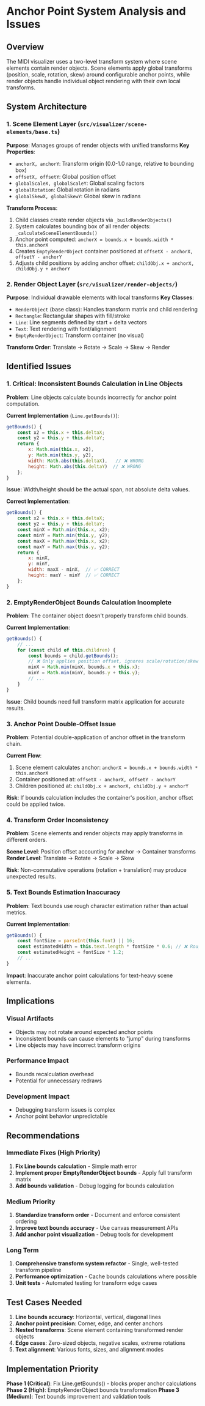# Anchor Point System Analysis and Issues

## Overview

The MIDI visualizer uses a two-level transform system where scene elements contain render objects. Scene elements apply global transforms (position, scale, rotation, skew) around configurable anchor points, while render objects handle individual object rendering with their own local transforms.

## System Architecture

### 1. Scene Element Layer (`src/visualizer/scene-elements/base.ts`)

**Purpose**: Manages groups of render objects with unified transforms
**Key Properties**:
- `anchorX, anchorY`: Transform origin (0.0-1.0 range, relative to bounding box)
- `offsetX, offsetY`: Global position offset
- `globalScaleX, globalScaleY`: Global scaling factors
- `globalRotation`: Global rotation in radians
- `globalSkewX, globalSkewY`: Global skew in radians

**Transform Process**:
1. Child classes create render objects via `_buildRenderObjects()`
2. System calculates bounding box of all render objects: `_calculateSceneElementBounds()`
3. Anchor point computed: `anchorX = bounds.x + bounds.width * this.anchorX`
4. Creates `EmptyRenderObject` container positioned at `offsetX - anchorX, offsetY - anchorY`
5. Adjusts child positions by adding anchor offset: `childObj.x + anchorX, childObj.y + anchorY`

### 2. Render Object Layer (`src/visualizer/render-objects/`)

**Purpose**: Individual drawable elements with local transforms
**Key Classes**:
- `RenderObject` (base class): Handles transform matrix and child rendering
- `Rectangle`: Rectangular shapes with fill/stroke
- `Line`: Line segments defined by start + delta vectors
- `Text`: Text rendering with font/alignment
- `EmptyRenderObject`: Transform container (no visual)

**Transform Order**: Translate → Rotate → Scale → Skew → Render

## Identified Issues

### 1. **Critical: Inconsistent Bounds Calculation in Line Objects**

**Problem**: Line objects calculate bounds incorrectly for anchor point computation.

**Current Implementation** (`Line.getBounds()`):
```javascript
getBounds() {
    const x2 = this.x + this.deltaX;
    const y2 = this.y + this.deltaY;
    return {
        x: Math.min(this.x, x2),
        y: Math.min(this.y, y2),
        width: Math.abs(this.deltaX),   // ❌ WRONG
        height: Math.abs(this.deltaY)  // ❌ WRONG
    };
}
```

**Issue**: Width/height should be the actual span, not absolute delta values.

**Correct Implementation**:
```javascript
getBounds() {
    const x2 = this.x + this.deltaX;
    const y2 = this.y + this.deltaY;
    const minX = Math.min(this.x, x2);
    const minY = Math.min(this.y, y2);
    const maxX = Math.max(this.x, x2);
    const maxY = Math.max(this.y, y2);
    return {
        x: minX,
        y: minY,
        width: maxX - minX,  // ✅ CORRECT
        height: maxY - minY  // ✅ CORRECT
    };
}
```

### 2. **EmptyRenderObject Bounds Calculation Incomplete**

**Problem**: The container object doesn't properly transform child bounds.

**Current Implementation**:
```javascript
getBounds() {
    // ...
    for (const child of this.children) {
        const bounds = child.getBounds();
        // ❌ Only applies position offset, ignores scale/rotation/skew
        minX = Math.min(minX, bounds.x + this.x);
        minY = Math.min(minY, bounds.y + this.y);
        // ...
    }
}
```

**Issue**: Child bounds need full transform matrix application for accurate results.

### 3. **Anchor Point Double-Offset Issue**

**Problem**: Potential double-application of anchor offset in the transform chain.

**Current Flow**:
1. Scene element calculates anchor: `anchorX = bounds.x + bounds.width * this.anchorX`
2. Container positioned at: `offsetX - anchorX, offsetY - anchorY`
3. Children positioned at: `childObj.x + anchorX, childObj.y + anchorY`

**Risk**: If bounds calculation includes the container's position, anchor offset could be applied twice.

### 4. **Transform Order Inconsistency**

**Problem**: Scene elements and render objects may apply transforms in different orders.

**Scene Level**: Position offset accounting for anchor → Container transforms
**Render Level**: Translate → Rotate → Scale → Skew

**Risk**: Non-commutative operations (rotation + translation) may produce unexpected results.

### 5. **Text Bounds Estimation Inaccuracy**

**Problem**: Text bounds use rough character estimation rather than actual metrics.

**Current Implementation**:
```javascript
getBounds() {
    const fontSize = parseInt(this.font) || 16;
    const estimatedWidth = this.text.length * fontSize * 0.6; // ❌ Rough estimate
    const estimatedHeight = fontSize * 1.2;
    // ...
}
```

**Impact**: Inaccurate anchor point calculations for text-heavy scene elements.

## Implications

### Visual Artifacts
- Objects may not rotate around expected anchor points
- Inconsistent bounds can cause elements to "jump" during transforms
- Line objects may have incorrect transform origins

### Performance Impact
- Bounds recalculation overhead
- Potential for unnecessary redraws

### Development Impact
- Debugging transform issues is complex
- Anchor point behavior unpredictable

## Recommendations

### Immediate Fixes (High Priority)
1. **Fix Line bounds calculation** - Simple math error
2. **Implement proper EmptyRenderObject bounds** - Apply full transform matrix
3. **Add bounds validation** - Debug logging for bounds calculation

### Medium Priority
1. **Standardize transform order** - Document and enforce consistent ordering
2. **Improve text bounds accuracy** - Use canvas measurement APIs
3. **Add anchor point visualization** - Debug tools for development

### Long Term
1. **Comprehensive transform system refactor** - Single, well-tested transform pipeline
2. **Performance optimization** - Cache bounds calculations where possible
3. **Unit tests** - Automated testing for transform edge cases

## Test Cases Needed

1. **Line bounds accuracy**: Horizontal, vertical, diagonal lines
2. **Anchor point precision**: Corner, edge, and center anchors
3. **Nested transforms**: Scene element containing transformed render objects
4. **Edge cases**: Zero-sized objects, negative scales, extreme rotations
5. **Text alignment**: Various fonts, sizes, and alignment modes

## Implementation Priority

**Phase 1 (Critical)**: Fix Line.getBounds() - blocks proper anchor calculations
**Phase 2 (High)**: EmptyRenderObject bounds transformation
**Phase 3 (Medium)**: Text bounds improvement and validation tools
